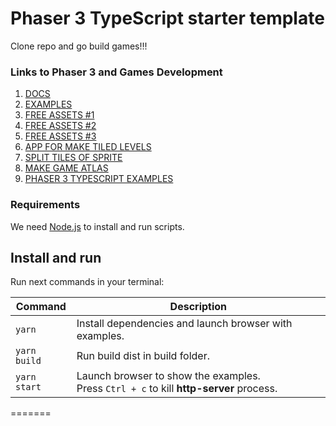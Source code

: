 # Phaser 3 TypeScript starter template
Clone repo and go build games!!!

### Links to Phaser 3 and Games Development
1. [DOCS](https://photonstorm.github.io/phaser3-docs/)
1. [EXAMPLES](https://labs.phaser.io/)
1. [FREE ASSETS #1](http://spritedatabase.net/)
1. [FREE ASSETS #2](https://itch.io/)
1. [FREE ASSETS #3](https://opengameart.org/)
1. [APP FOR MAKE TILED LEVELS](https://www.mapeditor.org/)
1. [SPLIT TILES OF SPRITE](https://renderhjs.net/shoebox/)
1. [MAKE GAME ATLAS](https://www.codeandweb.com/texturepacker)
1. [PHASER 3 TYPESCRIPT EXAMPLES](https://github.com/digitsensitive/phaser3-typescript)

### Requirements

We need [Node.js](https://nodejs.org) to install and run scripts.

## Install and run

Run next commands in your terminal:

| Command | Description |
|---------|-------------|
| `yarn` | Install dependencies and launch browser with examples.|
| `yarn build` | Run build dist in build folder.|
| `yarn start` | Launch browser to show the examples. <br> Press `Ctrl + c` to kill **http-server** process. |
=======
